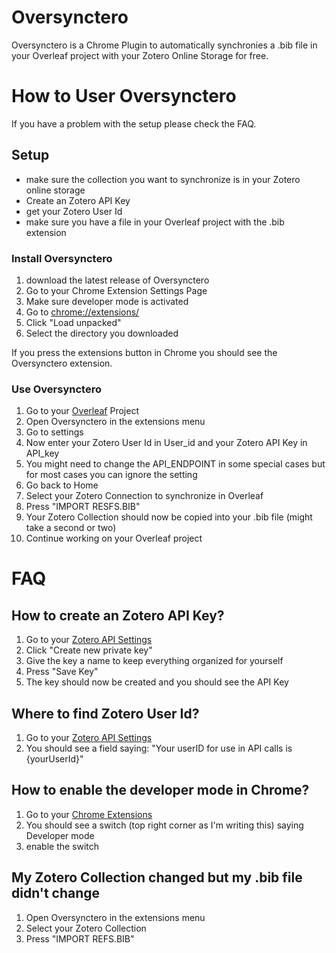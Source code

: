 # Oversynctero

Oversynctero is a Chrome Plugin to automatically synchronies a .bib file in your Overleaf project with your Zotero Online Storage for free.

# How to User Oversynctero

If you have a problem with the setup please check the FAQ.

## Setup

- make sure the collection you want to synchronize is in your Zotero online storage
- Create an Zotero API Key
- get your Zotero User Id
- make sure you have a file in your Overleaf project with the .bib extension

### Install Oversynctero

1. download the latest release of Oversynctero
2. Go to your Chrome Extension Settings Page
3. Make sure developer mode is activated
4. Go to [chrome://extensions/](chrome://extensions/)
5. Click "Load unpacked"
6. Select the directory you downloaded

If you press the extensions button in Chrome you should see the Oversynctero extension.

### Use Oversynctero

1. Go to your [Overleaf](https://www.overleaf.com/project) Project
2. Open Oversynctero in the extensions menu
3. Go to settings
4. Now enter your Zotero User Id in User_id and your Zotero API Key in API_key
5. You might need to change the API_ENDPOINT in some special cases but for most cases you can ignore the setting
6. Go back to Home
7. Select your Zotero Connection to synchronize in Overleaf
8. Press "IMPORT RESFS.BIB"
9. Your Zotero Collection should now be copied into your .bib file (might take a second or two)
10. Continue working on your Overleaf project

# FAQ

## How to create an Zotero API Key?

1. Go to your [Zotero API Settings](https://www.zotero.org/settings/keys)
2. Click "Create new private key"
3. Give the key a name to keep everything organized for yourself
4. Press "Save Key"
5. The key should now be created and you should see the API Key

## Where to find Zotero User Id?

1. Go to your [Zotero API Settings](https://www.zotero.org/settings/keys)
2. You should see a field saying: "Your userID for use in API calls is {yourUserId}"

## How to enable the developer mode in Chrome?

1. Go to your [Chrome Extensions](chrome://extensions/)
2. You should see a switch (top right corner as I'm writing this) saying Developer mode
3. enable the switch

## My Zotero Collection changed but my .bib file didn't change

1. Open Oversynctero in the extensions menu
2. Select your Zotero Collection
3. Press "IMPORT REFS.BIB"
